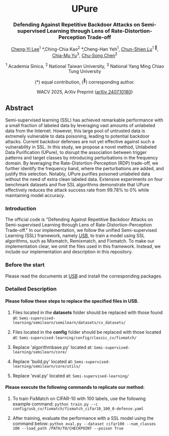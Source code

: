 <div align="center">
<h1>UPure</h1>
<h3>Defending Against Repetitive Backdoor Attacks on Semi-supervised Learning through Lens of Rate-Distortion-Perception Trade-off</h3>

[Cheng-Yi Lee](https://scholar.google.com.tw/citations?hl=en&user=rChf7L4AAAAJ)<sup>1</sup> \*,Ching-Chia Kao<sup>2</sup> \*,Cheng-Han Yeh<sup>1</sup>, [Chun-Shien Lu](https://scholar.google.com.tw/citations?user=3iOHvUAAAAAJ&hl=en&oi=ao)<sup>1 :email:</sup>, [Chia-Mu Yu](https://scholar.google.com.tw/citations?user=dW4W4isAAAAJ&hl=en&oi=ao)<sup>3</sup>, [Chu-Song Chen](https://scholar.google.com.tw/citations?user=WKk6fIQAAAAJ&hl=en&oi=ao)<sup>2</sup>

<sup>1</sup> Academia Sinica, <sup>2</sup> National Taiwan University,  <sup>3</sup> National Yang Ming Chiao Tung University

(\*) equal contribution, (<sup>:email:</sup>) corresponding author.

WACV 2025, ArXiv Preprint ([arXiv 2407.10180](https://arxiv.org/abs/2407.10180))

</div>

## Abstract
Semi-supervised learning (SSL) has achieved remarkable performance with a small fraction of labeled data by leveraging vast amounts of unlabeled data from the Internet. However, this large pool of untrusted data is extremely vulnerable to data poisoning, leading to potential backdoor attacks. Current backdoor defenses are not yet effective against such a vulnerability in SSL. In this study, we propose a novel method, Unlabeled Data Purification (UPure), to disrupt the association between trigger patterns and target classes by introducing perturbations in the frequency domain. By leveraging the Rate-Distortion-Perception (RDP) trade-off, we further identify the frequency band, where the perturbations are added, and justify this selection. Notably, UPure purifies poisoned unlabeled data without the need of extra clean labeled data. Extensive experiments on four benchmark datasets and five SSL algorithms demonstrate that UPure effectively reduces the attack success rate from 99.78% to 0% while maintaining model accuracy.


### Introduction
The official code is "Defending Against Repetitive Backdoor Attacks on Semi-supervised Learning through Lens of Rate-Distortion-Perception Trade-off." In our implementation, we follow the unified Semi-supervised Learning (SSL) framework, namely [USB](https://github.com/microsoft/Semi-supervised-learning), to train a model using SSL algorithms, such as Mixmatch, Remixmatch, and Fixmatch. To make our implementation clear, we omit the files used in this framework. Instead, we include our implementation and description in this repository.

### Before the start
Please read the documents at [USB](https://github.com/microsoft/Semi-supervised-learning) and install the corresponding packages.

### Detailed Description
#### Please follow these steps to replace the specified files in USB.
1. Files located in the **datasets** folder should be replaced with those found at:
```Semi-supervised-learning/semilearn/semilearn/datasets/cv_datasets/```

2. Files located in the **config** folder should be replaced with those located at:
```Semi-supervised-learning/config/classic_cv/fixmatch/```

3. Replace 'algorithmbase.py' located at:
```Semi-supervised-learning/semilearn/core/```

4. Replace 'build.py' located at:
```Semi-supervised-learning/semilearn/core/utils/```

5. Replace 'eval.py' located at:
```Semi-supervised-learning/```

#### Please execute the following commands to replicate our method:
1. To train FixMatch on CIFAR-10 with 100 labels, use the following example command:
```python train.py --c config/usb_cv/fixmatch/fixmatch_cifar10_100_0-defense.yaml```

2. After training, evaluate the performance with a SSL model using the command below:
```python eval.py --dataset cifar100 --num_classes 100 --load_path /PATH/TO/CHECKPOINT --poison True```
